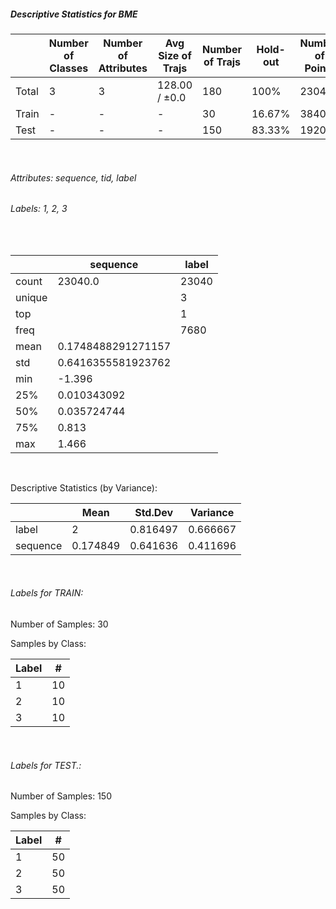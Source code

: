 ##### Descriptive Statistics for BME


|       |   Number of Classes |   Number of Attributes |   Avg Size of Trajs |   Number of Trajs | Hold-out   |   Number of Points |   Longest Size |   Shortest Size |
|-------|---------------------|------------------------|---------------------|-------------------|------------|--------------------|----------------|-----------------|
| Total | 3                   | 3                      | 128.00 / ±0.0       | 180               | 100%       |              23040 |            128 |             128 |
| Train | -                   | -                      | -                   | 30                | 16.67%     |               3840 |            128 |             128 |
| Test  | -                   | -                      | -                   | 150               | 83.33%     |              19200 |            128 |             128 |

&nbsp;

###### Attributes: sequence, tid, label


###### Labels: 1, 2, 3

&nbsp;

|        | sequence           | label   |
|--------|--------------------|---------|
| count  | 23040.0            | 23040   |
| unique |                    | 3       |
| top    |                    | 1       |
| freq   |                    | 7680    |
| mean   | 0.1748488291271157 |         |
| std    | 0.6416355581923762 |         |
| min    | -1.396             |         |
| 25%    | 0.010343092        |         |
| 50%    | 0.035724744        |         |
| 75%    | 0.813              |         |
| max    | 1.466              |         |

&nbsp;

Descriptive Statistics (by Variance): 


|          |     Mean |   Std.Dev |   Variance |
|----------|----------|-----------|------------|
| label    | 2        |  0.816497 |   0.666667 |
| sequence | 0.174849 |  0.641636 |   0.411696 |

&nbsp;

###### Labels for TRAIN:


Number of Samples: 30
Samples by Class:
|   Label |   # |
|---------|-----|
|       1 |  10 |
|       2 |  10 |
|       3 |  10 |

&nbsp;

###### Labels for TEST.:


Number of Samples: 150
Samples by Class:
|   Label |   # |
|---------|-----|
|       1 |  50 |
|       2 |  50 |
|       3 |  50 |